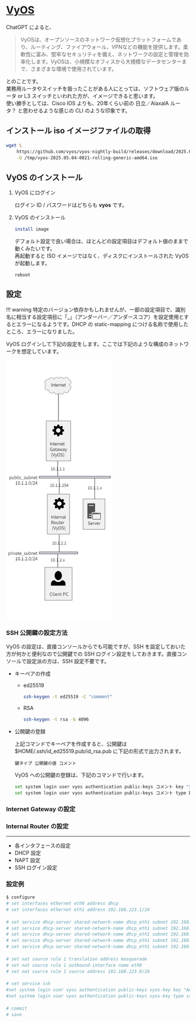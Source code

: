[VyOS](https://vyos.io/)
===

ChatGPT によると、

> VyOSは、オープンソースのネットワーク仮想化プラットフォームであり、ルーティング、ファイアウォール、VPNなどの機能を提供します。柔軟性に富み、堅牢なセキュリティを備え、ネットワークの設定と管理を効率化します。VyOSは、小規模なオフィスから大規模なデータセンターまで、さまざまな環境で使用されています。

とのことです。  
業務用ルータやスイッチを扱ったことがある人にとっては、ソフトウェア版のルータ or L3 スイッチといわれた方が、イメージできると思います。  
使い勝手としては、Cisco IOS よりも、20年くらい前の 日立／AlaxalA ルータ？ と思わせるような感じの CLI のような印象です。

## インストール iso イメージファイルの取得

```bash
wget \
    https://github.com/vyos/vyos-nightly-build/releases/download/2025.05.04-0021-rolling/vyos-2025.05.04-0021-rolling-generic-amd64.iso \
    -O /tmp/vyos-2025.05.04-0021-rolling-generic-amd64.iso
```

## VyOS のインストール

1. VyOS にログイン

    ログイン ID / パスワードはどちらも **vyos** です。

2. VyOS のインストール

    ```bash
    install image
    ```

    デフォルト設定で良い場合は、ほとんどの設定項目はデフォルト値のままで動くみたいです。  
    再起動すると ISO イメージではなく、ディスクにインストールされた VyOS が起動します。

    ```
    reboot
    ```


## 設定

!!! warning
    特定のバージョン依存かもしれませんが、一部の設定項目で、識別名に相当する設定項目に「_」（アンダーバー／アンダースコア）を設定使用とするとエラーになるようです。DHCP の static-mapping につける名称で使用したところ、エラーになりました。

VyOS ログインして下記の設定をします。ここでは下記のような構成のネットワークを想定しています。

![](./vyos/fig_network.png)


### SSH 公開鍵の設定方法

VyOS の設定は、直接コンソールからでも可能ですが、SSH を設定しておいた方が何かと便利なので公開鍵での SSH ログイン設定をしておきます。直接コンソールで設定派の方は、SSH 設定不要です。

- キーペアの作成
    - ed25519

        ```bash
        ssh-keygen -t ed25519 -C "comment"
        ```

    - RSA

        ```bash
        ssh-keygen -t rsa -b 4096
        ```

- 公開鍵の登録

    上記コマンドでキーペアを作成すると、公開鍵は $HOME/.ssh/id_ed25519.pub/id_rsa.pub に下記の形式で出力されます。

    ```text title="公開鍵の形式"
    鍵タイプ 公開鍵の値 コメント
    ```

    VyOS への公開鍵の登録は、下記のコマンドで行います。

    ```bash
    set system login user vyos authentication public-keys コメント key "公開鍵の値"
    set system login user vyos authentication public-keys コメント type 鍵タイプ
    ```


### Internet Gateway の設定

### Internal Router の設定



---

- 各インタフェースの設定
- DHCP 設定
- NAPT 設定
- SSH ログイン設定

### 設定例

```bash
$ configure
# set interfaces ethernet eth0 address dhcp
# set interfaces ethernet eth1 address 192.168.123.1/24

# set service dhcp-server shared-network-name dhcp_eth1 subnet 192.168.123.0/24 subnet-id 5963
# set service dhcp-server shared-network-name dhcp_eth1 subnet 192.168.123.0/24 range 0 start 192.168.123.101
# set service dhcp-server shared-network-name dhcp_eth1 subnet 192.168.123.0/24 range 0 stop 192.168.123.200
# set service dhcp-server shared-network-name dhcp_eth1 subnet 192.168.123.0/24 option default-router 192.168.123.1
# set service dhcp-server shared-network-name dhcp_eth1 subnet 192.168.123.0/24 option name-server 8.8.8.8

# set nat source rule 1 translation address masquerade
# set nat source rule 1 outbound-interface name eth0
# set nat source rule 1 source address 192.168.123.0/24

# set service ssh
#set system login user vyos authentication public-keys vyos-key key "AAAAC3NzaC1lZ..."
#set system login user vyos authentication public-keys vyos-key type ssh-ed25519

# commit
# save
```
